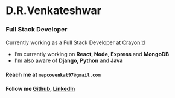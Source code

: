 # D.R.Venkateshwar
### Full Stack Developer
Currently working as a Full Stack Developer at [Crayon'd](https://www.crayond.com/)
- I’m currently working on **React, Node, Express** and **MongoDB**
- I'm also aware of __Django, Python__ and __Java__
#### Reach me at ```mepcovenkat97@gmail.com```
#### Follow me [Github](https://github.com/mepcovenkat97), [LinkedIn](linkedin.com/in/venkateshwar-d-r-500b98114/)
<!--Trying to solve the complex problem with the More -->

<!--
**mepcovenkat97/mepcovenkat97** is a ✨ _special_ ✨ repository because its `README.md` (this file) appears on your GitHub profile.

Here are some ideas to get you started:

- 🔭 I’m currently working on ...
- 🌱 I’m currently learning ...
- 👯 I’m looking to collaborate on ...
- 🤔 I’m looking for help with ...
- 💬 Ask me about ...
- 📫 How to reach me: ...
- 😄 Pronouns: ...
- ⚡ Fun fact: ...
-->


